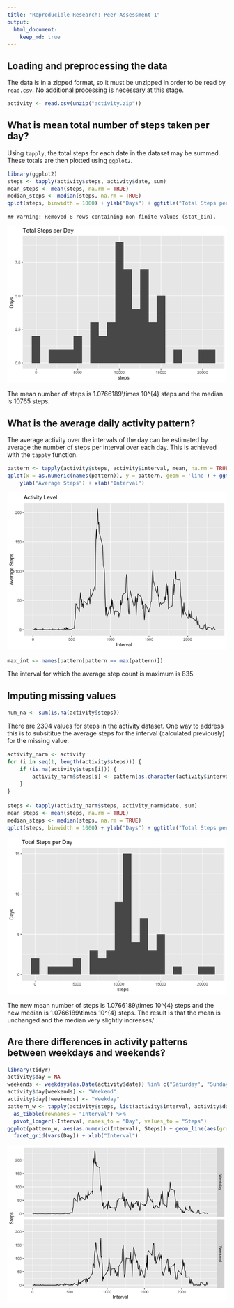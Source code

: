 ```yaml
---
title: "Reproducible Research: Peer Assessment 1"
output: 
  html_document:
    keep_md: true
---
```



## Loading and preprocessing the data

The data is in a zipped format, so it must be unzipped in order to be read by `read.csv`. No additional processing is necessary at this stage.


```r
activity <- read.csv(unzip("activity.zip"))
```


## What is mean total number of steps taken per day?

Using `tapply`, the total steps for each date in the dataset may be summed. These totals are then plotted using `ggplot2`.


```r
library(ggplot2)
steps <- tapply(activity$steps, activity$date, sum)
mean_steps <- mean(steps, na.rm = TRUE)
median_steps <- median(steps, na.rm = TRUE)
qplot(steps, binwidth = 1000) + ylab("Days") + ggtitle("Total Steps per Day")
```

```
## Warning: Removed 8 rows containing non-finite values (stat_bin).
```

![](PA1_template_files/figure-html/unnamed-chunk-2-1.png)<!-- -->

The mean number of steps is 1.0766189\times 10^{4} steps and the median is 10765 steps.

## What is the average daily activity pattern?
The average activity over the intervals of the day can be estimated by average the number of steps per interval over each day. This is achieved with the `tapply` function.

```r
pattern <- tapply(activity$steps, activity$interval, mean, na.rm = TRUE)
qplot(x = as.numeric(names(pattern)), y = pattern, geom = 'line') + ggtitle("Activity Level") +
    ylab("Average Steps") + xlab("Interval")
```

![](PA1_template_files/figure-html/unnamed-chunk-3-1.png)<!-- -->

```r
max_int <- names(pattern[pattern == max(pattern)])
```

The interval for which the average step count is maximum is 835.

## Imputing missing values

```r
num_na <- sum(is.na(activity$steps))
```

There are 2304 values for steps in the activity dataset. One way to address this is to subsititue the average steps for the interval (calculated previously) for the missing value.


```r
activity_narm <- activity
for (i in seq(1, length(activity$steps))) {
    if (is.na(activity$steps[i])) {
        activity_narm$steps[i] <- pattern[as.character(activity$interval[i])]
    }
}

steps <- tapply(activity_narm$steps, activity_narm$date, sum)
mean_steps <- mean(steps, na.rm = TRUE)
median_steps <- median(steps, na.rm = TRUE)
qplot(steps, binwidth = 1000) + ylab("Days") + ggtitle("Total Steps per Day")
```

![](PA1_template_files/figure-html/unnamed-chunk-5-1.png)<!-- -->

The new mean number of steps is 1.0766189\times 10^{4} steps and the new median is 1.0766189\times 10^{4} steps. The result is that the mean is unchanged and the median very slightly increases/

## Are there differences in activity patterns between weekdays and weekends?


```r
library(tidyr)
activity$day = NA
weekends <- weekdays(as.Date(activity$date)) %in% c("Saturday", "Sunday")
activity$day[weekends] <- "Weekend"
activity$day[!weekends] <- "Weekday"
pattern_w <- tapply(activity$steps, list(activity$interval, activity$day), mean, na.rm = T) %>%
  as_tibble(rownames = "Interval") %>% 
  pivot_longer(-Interval, names_to = "Day", values_to = "Steps")
ggplot(pattern_w, aes(as.numeric(Interval), Steps)) + geom_line(aes(group = Day)) + 
  facet_grid(vars(Day)) + xlab("Interval")
```

![](PA1_template_files/figure-html/unnamed-chunk-6-1.png)<!-- -->

